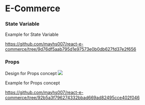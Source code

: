 # E-Commerce

### State Variable

Example for State Variable

https://github.com/mayhs007/react-e-commerce/tree/9d76df5aab795d1e97573e0b0db627fd37e2f656

### Props

Design for Props concept
<img src="https://github.com/mayhs007/react-e-commerce/blob/main/public/design/props.jpg">

Example for Props concept

https://github.com/mayhs007/react-e-commerce/tree/92b5a3f796274332bbad669ad82495cce402f046
